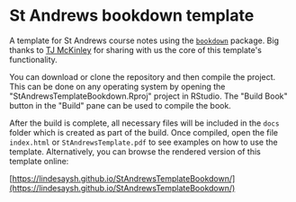 # St Andrews bookdown template

A template for St Andrews course notes using the [`bookdown`](https://bookdown.org/yihui/bookdown/) package. 
Big thanks to [TJ McKinley](https://github.com/tjmckinley/RtutorialSkeleton) for sharing with us the core of this template's functionality. 

You can download or clone the repository and then compile the project. This can be done on any operating system by opening the "StAndrewsTemplateBookdown.Rproj" project in RStudio. The "Build Book" button in the "Build" pane can be used to compile the book.

After the build is complete, all necessary files will be included in the `docs` folder which is created as part of the build. Once compiled, open the file `index.html` or `StAndrewsTemplate.pdf` to see examples on how to use the template. Alternatively, you can browse the rendered version of this template online:

[https://lindesaysh.github.io/StAndrewsTemplateBookdown/](https://lindesaysh.github.io/StAndrewsTemplateBookdown/)